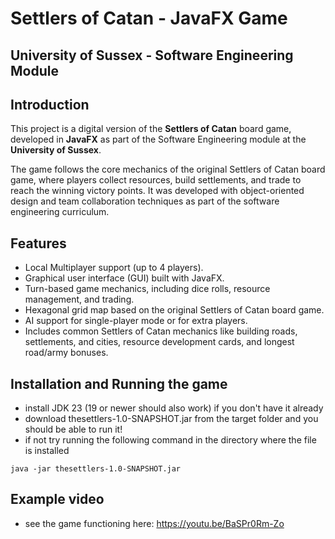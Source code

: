 # Settlers of Catan - JavaFX Game
## University of Sussex - Software Engineering Module

## Introduction

This project is a digital version of the **Settlers of Catan** board game, developed in **JavaFX** as part of the Software Engineering module at the **University of Sussex**.

The game follows the core mechanics of the original Settlers of Catan board game, where players collect resources, build settlements, and trade to reach the winning victory points. It was developed with object-oriented design and team collaboration techniques as part of the software engineering curriculum.

## Features
- Local Multiplayer support (up to 4 players).
- Graphical user interface (GUI) built with JavaFX.
- Turn-based game mechanics, including dice rolls, resource management, and trading.
- Hexagonal grid map based on the original Settlers of Catan board game.
- AI support for single-player mode or for extra players.
- Includes common Settlers of Catan mechanics like building roads, settlements, and cities, resource development cards, and longest road/army bonuses.

## Installation and Running the game

- install JDK 23 (19 or newer should also work) if you don't have it already
- download thesettlers-1.0-SNAPSHOT.jar from the target folder and you should be able to run it!
- if not try running the following command in the directory where the file is installed
```PS
java -jar thesettlers-1.0-SNAPSHOT.jar
```

## Example video

- see the game functioning here: https://youtu.be/BaSPr0Rm-Zo
